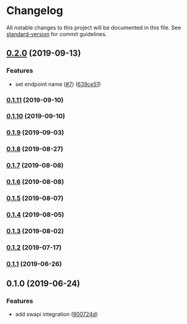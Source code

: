 # Changelog

All notable changes to this project will be documented in this file. See [standard-version](https://github.com/conventional-changelog/standard-version) for commit guidelines.

## [0.2.0](https://github.com/Swydo/star-wars-integration/compare/0.1.11...0.2.0) (2019-09-13)


### Features

* set endpoint name ([#7](https://github.com/Swydo/star-wars-integration/issues/7)) ([639ce51](https://github.com/Swydo/star-wars-integration/commit/639ce51))



### [0.1.11](https://github.com/Swydo/star-wars-integration/compare/0.1.10...0.1.11) (2019-09-10)



### [0.1.10](https://github.com/Swydo/star-wars-integration/compare/0.1.9...0.1.10) (2019-09-10)



### [0.1.9](https://github.com/Swydo/star-wars-integration/compare/0.1.8...0.1.9) (2019-09-03)



### [0.1.8](https://github.com/Swydo/star-wars-integration/compare/0.1.7...0.1.8) (2019-08-27)



### [0.1.7](https://github.com/Swydo/star-wars-integration/compare/0.1.6...0.1.7) (2019-08-08)



### [0.1.6](https://github.com/Swydo/star-wars-integration/compare/0.1.5...0.1.6) (2019-08-08)



### [0.1.5](https://github.com/Swydo/star-wars-integration/compare/0.1.4...0.1.5) (2019-08-07)



### [0.1.4](https://github.com/Swydo/star-wars-integration/compare/0.1.3...0.1.4) (2019-08-05)



### [0.1.3](https://github.com/Swydo/star-wars-integration/compare/0.1.2...0.1.3) (2019-08-02)



### [0.1.2](https://github.com/Swydo/star-wars-integration/compare/0.1.1...0.1.2) (2019-07-17)



### [0.1.1](https://github.com/Swydo/star-wars-integration/compare/0.1.0...0.1.1) (2019-06-26)



## 0.1.0 (2019-06-24)


### Features

* add swapi integration ([900724d](https://github.com/Swydo/star-wars-integration/commit/900724d))
